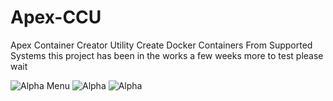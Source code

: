 # Apex-CCU
Apex Container Creator Utility Create Docker Containers From Supported Systems 
this project has been in the works a few weeks more to test please wait 

![Alpha Menu](https://github.com/user-attachments/assets/791c5dde-1569-4a09-8b76-21a609509ee7)
![Alpha](https://github.com/user-attachments/assets/ebee7088-c4d0-4bba-9eaf-2cbe2a007019)
![Alpha](https://github.com/user-attachments/assets/cce8af89-d317-4f8d-8c2f-16bb901a85bd)
